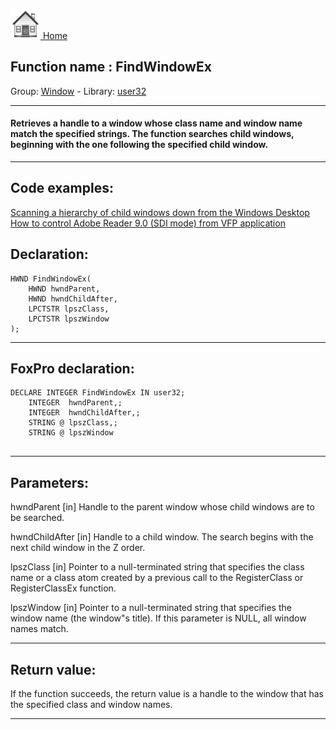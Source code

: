 [<img src="../../images/home.png"> Home ](https://github.com/VFPX/Win32API)  

## Function name : FindWindowEx
Group: [Window](../../functions_group.md#Window)  -  Library: [user32](../../../libraries.md#user32)  
***  


#### Retrieves a handle to a window whose class name and window name match the specified strings. The function searches child windows, beginning with the one following the specified child window.
***  


## Code examples:
[Scanning a hierarchy of child windows down from the Windows Desktop](../../samples/sample_045.md)  
[How to control Adobe Reader 9.0 (SDI mode) from VFP application](../../samples/sample_550.md)  

## Declaration:
```foxpro  
HWND FindWindowEx(
	HWND hwndParent,
	HWND hwndChildAfter,
	LPCTSTR lpszClass,
	LPCTSTR lpszWindow
);  
```  
***  


## FoxPro declaration:
```foxpro  
DECLARE INTEGER FindWindowEx IN user32;
	INTEGER  hwndParent,;
	INTEGER  hwndChildAfter,;
	STRING @ lpszClass,;
	STRING @ lpszWindow
  
```  
***  


## Parameters:
hwndParent
[in] Handle to the parent window whose child windows are to be searched. 

hwndChildAfter
[in] Handle to a child window. The search begins with the next child window in the Z order.

lpszClass
[in] 
Pointer to a null-terminated string that specifies the class name or a class atom created by a previous call to the RegisterClass or RegisterClassEx function.

lpszWindow
[in] Pointer to a null-terminated string that specifies the window name (the window"s title). If this parameter is NULL, all window names match.  
***  


## Return value:
If the function succeeds, the return value is a handle to the window that has the specified class and window names.  
***  

